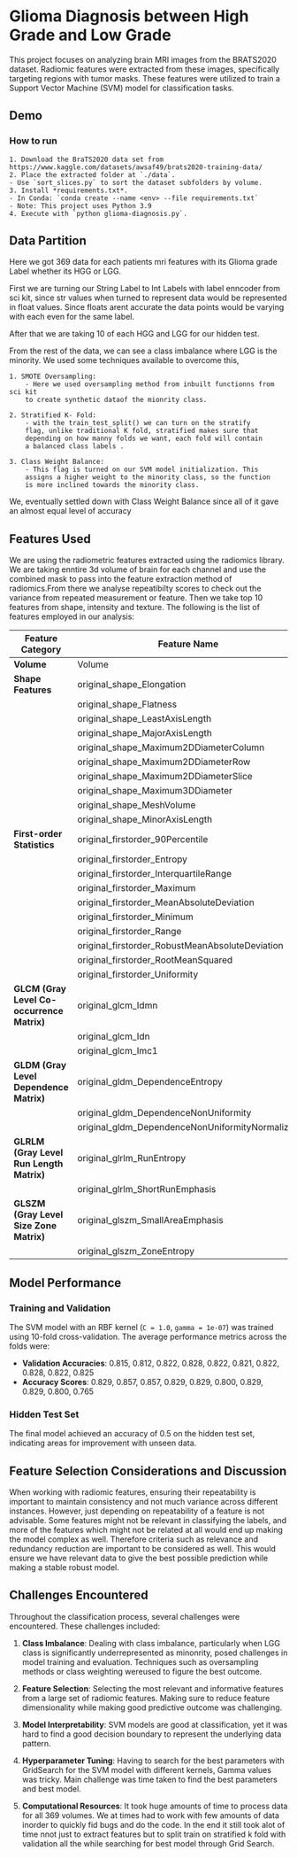 
# Glioma Diagnosis between High Grade and Low Grade

This project focuses on analyzing brain MRI images from the BRATS2020 dataset. Radiomic features were extracted from these images, specifically targeting regions with tumor masks. These features were utilized to train a Support Vector Machine (SVM) model for classification tasks.

## Demo


### How to run
    1. Download the BraTS2020 data set from https://www.kaggle.com/datasets/awsaf49/brats2020-training-data/
    2. Place the extracted folder at `./data`.
    - Use `sort_slices.py` to sort the dataset subfolders by volume.
    3. Install *requirements.txt*.
    - In Conda: `conda create --name <env> --file requirements.txt`
    - Note: This project uses Python 3.9
    4. Execute with `python glioma-diagnosis.py`.


## Data Partition

Here we got 369 data for each patients mri features with its Glioma grade Label whether its HGG or LGG.

First we are turning our String Label to Int Labels with label enncoder from sci kit, since str values when turned to represent data would be represented in float values. Since floats arent accurate the data points would be varying with each even for the same label.

After that we are taking 10 of each HGG and LGG for our hidden test.

From the rest of the data, we can see a class imbalance where LGG is the minority. We used some techniques available to overcome this,

    1. SMOTE Oversampling:
        - Here we used oversampling method from inbuilt functionns from sci kit 
        to create synthetic dataof the mionrity class.
        
    2. Stratified K- Fold:
        - with the train_test_split() we can turn on the stratify
        flag, unlike traditional K fold, stratified makes sure that
        depending on how manny folds we want, each fold will contain
        a balanced class labels .
    
    3. Class Weight Balance:
        - This flag is turned on our SVM model initialization. This
        assigns a higher weight to the minority class, so the function 
        is more inclined towards the minority class.

We, eventually settled down with Class Weight Balance since all of it gave an almost equal level of accuracy


## Features Used

We are using the radiometric features extracted using the radiomics library. 
We are taking enntire 3d volume of brain for each channel and use the combined mask to pass into the feature extraction method of radiomics.From there we analyse repeatibilty scores to check out the variance  from repeated measurement or feature.
Then we take top 10 features from shape, intensity and texture. The following is the list of features employed in our analysis:

| Feature Category       | Feature Name                                 |
|------------------------|----------------------------------------------|
| **Volume**             | Volume                                       |
| **Shape Features**     | original_shape_Elongation                    |
|                        | original_shape_Flatness                      |
|                        | original_shape_LeastAxisLength               |
|                        | original_shape_MajorAxisLength               |
|                        | original_shape_Maximum2DDiameterColumn       |
|                        | original_shape_Maximum2DDiameterRow          |
|                        | original_shape_Maximum2DDiameterSlice        |
|                        | original_shape_Maximum3DDiameter             |
|                        | original_shape_MeshVolume                    |
|                        | original_shape_MinorAxisLength               |
| **First-order Statistics** | original_firstorder_90Percentile        |
|                        | original_firstorder_Entropy                  |
|                        | original_firstorder_InterquartileRange       |
|                        | original_firstorder_Maximum                  |
|                        | original_firstorder_MeanAbsoluteDeviation    |
|                        | original_firstorder_Minimum                  |
|                        | original_firstorder_Range                    |
|                        | original_firstorder_RobustMeanAbsoluteDeviation |
|                        | original_firstorder_RootMeanSquared          |
|                        | original_firstorder_Uniformity               |
| **GLCM (Gray Level Co-occurrence Matrix)** | original_glcm_Idmn   |
|                        | original_glcm_Idn                            |
|                        | original_glcm_Imc1                           |
| **GLDM (Gray Level Dependence Matrix)** | original_gldm_DependenceEntropy |
|                        | original_gldm_DependenceNonUniformity        |
|                        | original_gldm_DependenceNonUniformityNormalized |
| **GLRLM (Gray Level Run Length Matrix)** | original_glrlm_RunEntropy |
|                        | original_glrlm_ShortRunEmphasis              |
| **GLSZM (Gray Level Size Zone Matrix)** | original_glszm_SmallAreaEmphasis |
|                        | original_glszm_ZoneEntropy                   |



## Model Performance

### Training and Validation
The SVM model with an RBF kernel (`C = 1.0`, `gamma = 1e-07`) was trained using 10-fold cross-validation. The average performance metrics across the folds were:

- **Validation Accuracies**: 0.815, 0.812, 0.822, 0.828, 0.822, 0.821, 0.822, 0.828, 0.822, 0.825
- **Accuracy Scores**: 0.829, 0.857, 0.857, 0.829, 0.829, 0.800, 0.829, 0.829, 0.800, 0.765

### Hidden Test Set
The final model achieved an accuracy of 0.5 on the hidden test set, indicating areas for improvement with unseen data.



## Feature Selection Considerations and Discussion

When working with radiomic features, ensuring their repeatability is important to maintain consistency and not much variance across different instances. However, just depending on repeatability of a feature is not advisable. Some features might not be relevant in classifying the labels, and more of the features which might not be related at all would end up making the model complex as well. Therefore criteria such as relevance and redundancy reduction are important to be considered as well. This would ensure we have relevant data to give the best possible prediction while making a stable robust model.


## Challenges Encountered

Throughout the classification process, several challenges were encountered. These challenges included:

1. **Class Imbalance**: Dealing with class imbalance, particularly when LGG class is significantly underrepresented as minonrity, posed challenges in model training and evaluation. Techniques such as oversampling methods or class weighting wereused to figure the best outcome.

2. **Feature Selection**: Selecting the most relevant and informative features from a large set of radiomic features. Making sure to reduce feature dimensionality while making good predictive outcome was challenging.

3. **Model Interpretability**: SVM models are good at classification, yet it was hard to find a good decision boundary to represent the underlying data pattern.

4. **Hyperparameter Tuning**: Having to search for the best parameters with GridSearch for the SVM model with different kernels, Gamma values was tricky. Main challenge was time taken to find the best parameters and best model.

5. **Computational Resources**: It took huge amounts of time to process data for all 369 volumes. We at times had to work with few amounts of data inorder to quickly fid bugs and do the code. In the end it still took alot of time nnot just to extract features but to split train on stratified k fold with validation all the while searching for best model through Grid Search.




